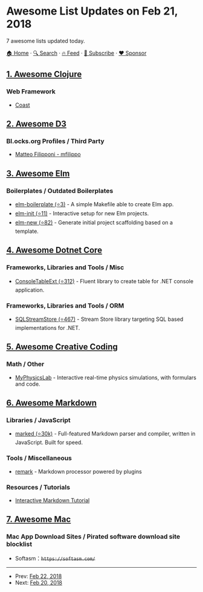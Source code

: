 # Awesome List Updates on Feb 21, 2018

7 awesome lists updated today.

[🏠 Home](/README.md) · [🔍 Search](https://www.trackawesomelist.com/search/) · [🔥 Feed](https://www.trackawesomelist.com/rss.xml) · [📮 Subscribe](https://trackawesomelist.us17.list-manage.com/subscribe?u=d2f0117aa829c83a63ec63c2f&id=36a103854c) · [❤️  Sponsor](https://github.com/sponsors/theowenyoung)



## [1. Awesome Clojure](/content/razum2um/awesome-clojure/README.md)

### Web Framework

*   [Coast](http://coastonclojure.com/)

## [2. Awesome D3](/content/wbkd/awesome-d3/README.md)

### Bl.ocks.org Profiles / Third Party

*   [Matteo Filipponi - mfilippo](https://bl.ocks.org/mfilippo)

## [3. Awesome Elm](/content/sporto/awesome-elm/README.md)

### Boilerplates / Outdated Boilerplates

*   [elm-boilerplate (⭐3)](https://github.com/guillaumearm/elm-boilerplate) - A simple Makefile able to create Elm app.
*   [elm-init (⭐11)](https://github.com/JustusAdam/elm-init) - Interactive setup for new Elm projects.
*   [elm-new (⭐82)](https://github.com/simonewebdesign/elm-new) - Generate initial project scaffolding based on a template.

## [4. Awesome Dotnet Core](/content/thangchung/awesome-dotnet-core/README.md)

### Frameworks, Libraries and Tools / Misc

*   [ConsoleTableExt (⭐312)](https://github.com/minhhungit/ConsoleTableExt) - Fluent library to create table for .NET console application.

### Frameworks, Libraries and Tools / ORM

*   [SQLStreamStore (⭐467)](https://github.com/SQLStreamStore/SQLStreamStore) - Stream Store library targeting SQL based implementations for .NET.

## [5. Awesome Creative Coding](/content/terkelg/awesome-creative-coding/README.md)

### Math / Other

*   [MyPhysicsLab](https://www.myphysicslab.com/) - Interactive real-time physics simulations, with formulars and code.

## [6. Awesome Markdown](/content/BubuAnabelas/awesome-markdown/README.md)

### Libraries / JavaScript

*   [marked (⭐30k)](https://github.com/markedjs/marked) - Full-featured Markdown parser and compiler, written in JavaScript. Built for speed.

### Tools / Miscellaneous

*   [remark](https://remark.js.org/) - Markdown processor powered by plugins

### Resources / Tutorials

*   [Interactive Markdown Tutorial](https://www.markdowntutorial.com/)

## [7. Awesome Mac](/content/jaywcjlove/awesome-mac/README.md)

### Mac App Download Sites / Pirated software download site blocklist

*   Softasm：~~`https://softasm.com/`~~

---

- Prev: [Feb 22, 2018](/content/2018/02/22/README.md)
- Next: [Feb 20, 2018](/content/2018/02/20/README.md)